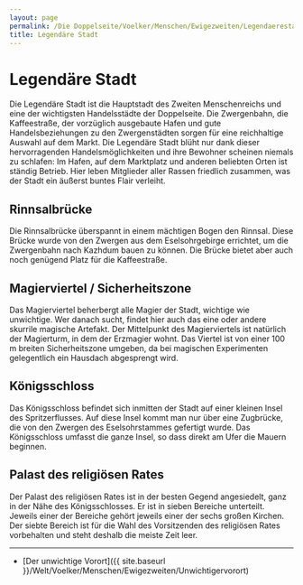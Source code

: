 ```yaml
---
layout: page
permalink: /Die Doppelseite/Voelker/Menschen/Ewigezweiten/Legendaerestadt
title: Legendäre Stadt
---
```


# Legendäre Stadt

Die Legendäre Stadt ist die Hauptstadt des Zweiten Menschenreichs und eine der wichtigsten Handelsstädte der Doppelseite. Die Zwergenbahn, die Kaffeestraße, der vorzüglich ausgebaute Hafen und gute Handelsbeziehungen zu den Zwergenstädten sorgen für eine reichhaltige Auswahl auf dem Markt. Die Legendäre Stadt blüht nur dank dieser hervorragenden Handelsmöglichkeiten und ihre Bewohner scheinen niemals zu schlafen: Im Hafen, auf dem Marktplatz und anderen beliebten Orten ist ständig Betrieb. Hier leben Mitglieder aller Rassen friedlich zusammen, was der Stadt ein äußerst buntes Flair verleiht.

## Rinnsalbrücke

Die Rinnsalbrücke überspannt in einem mächtigen Bogen den Rinnsal. Diese Brücke wurde von den Zwergen aus dem Eselsohrgebirge errichtet, um die Zwergenbahn nach Kazhdum bauen zu können. Die Brücke bietet aber auch noch genügend Platz für die Kaffeestraße.

## Magierviertel / Sicherheitszone

Das Magierviertel beherbergt alle Magier der Stadt, wichtige wie unwichtige. Wer danach sucht, findet hier auch das eine oder andere skurrile magische Artefakt. Der Mittelpunkt des Magierviertels ist natürlich der Magierturm, in dem der Erzmagier wohnt. Das Viertel ist von einer 100 m breiten Sicherheitszone umgeben, da bei magischen Experimenten gelegentlich ein Hausdach abgesprengt wird.

## Königsschloss

Das Königsschloss befindet sich inmitten der Stadt auf einer kleinen Insel des Spritzerflusses. Auf diese Insel kommt man nur über eine Zugbrücke, die von den Zwergen des Eselsohrstammes gefertigt wurde. Das Königsschloss umfasst die ganze Insel, so dass direkt am Ufer die Mauern beginnen.

## Palast des religiösen Rates

Der Palast des religiösen Rates ist in der besten Gegend angesiedelt, ganz in der Nähe des Königsschlosses. Er ist in sieben Bereiche unterteilt. Jeweils einer der Bereiche gehört jeweils einer der sechs großen Kirchen. Der siebte Bereich ist für die Wahl des Vorsitzenden des religiösen Rates vorbehalten und steht deshalb die meiste Zeit leer.


***
- [Der unwichtige Vorort]({{ site.baseurl }}/Welt/Voelker/Menschen/Ewigezweiten/Unwichtigervorort)

